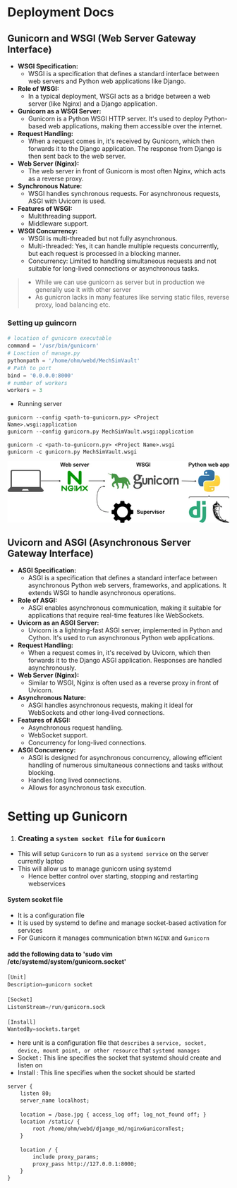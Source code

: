 # Deployment Docs


## Gunicorn and WSGI (Web Server Gateway Interface)

- **WSGI Specification:**
    - WSGI is a specification that defines a standard interface between web servers and Python web applications like Django.
- **Role of WSGI:**
    - In a typical deployment, WSGI acts as a bridge between a web server (like Nginx) and a Django application.
- **Gunicorn as a WSGI Server:**
    - Gunicorn is a Python WSGI HTTP server. It's used to deploy Python-based web applications, making them accessible over the internet.
- **Request Handling:**
    - When a request comes in, it's received by Gunicorn, which then forwards it to the Django application. The response from Django is then sent back to the web server.
- **Web Server (Nginx):**
    - The web server in front of Gunicorn is most often Nginx, which acts as a reverse proxy.
- **Synchronous Nature:**
    - WSGI handles synchronous requests. For asynchronous requests, ASGI with Uvicorn is used.
- **Features of WSGI:**
    - Multithreading support.
    - Middleware support.
- **WSGI Concurrency:**
    - WSGI is multi-threaded but not fully asynchronous.
    - Multi-threaded: Yes, it can handle multiple requests concurrently, but each request is processed in a blocking manner.
    - Concurrency: Limited to handling simultaneous requests and not suitable for long-lived connections or asynchronous tasks.

> - While we can use gunicorn as server but in production we generally use it with other server
> - As gunicron lacks in many features like serving static files, reverse proxy, load balancing etc.


### Setting up guincorn
```py
# location of gunicorn executable
command = '/usr/bin/gunicorn'
# Loaction of manage.py
pythonpath = '/home/ohm/webd/MechSimVault'
# Path to port
bind = '0.0.0.0:8000'
# number of workers
workers = 3
```
- Running server
```
gunicorn --config <path-to-gunicorn.py> <Project Name>.wsgi:application
gunicorn --config gunicorn.py MechSimVault.wsgi:application
```
```
gunicorn -c <path-to-gunicorn.py> <Project Name>.wsgi
gunicorn -c gunicorn.py MechSimVault.wsgi
```


<img src="./Gunicorn_nginx.webp" >

## Uvicorn and ASGI (Asynchronous Server Gateway Interface)

- **ASGI Specification:**
    - ASGI is a specification that defines a standard interface between asynchronous Python web servers, frameworks, and applications. It extends WSGI to handle asynchronous operations.
- **Role of ASGI:**
    - ASGI enables asynchronous communication, making it suitable for applications that require real-time features like WebSockets.
- **Uvicorn as an ASGI Server:**
    - Uvicorn is a lightning-fast ASGI server, implemented in Python and Cython. It's used to run asynchronous Python web applications.
- **Request Handling:**
    - When a request comes in, it's received by Uvicorn, which then forwards it to the Django ASGI application. Responses are handled asynchronously.
- **Web Server (Nginx):**
    - Similar to WSGI, Nginx is often used as a reverse proxy in front of Uvicorn.
- **Asynchronous Nature:**
    - ASGI handles asynchronous requests, making it ideal for WebSockets and other long-lived connections.
- **Features of ASGI:**
    - Asynchronous request handling.
    - WebSocket support.
    - Concurrency for long-lived connections.
- **ASGI Concurrency:**
    - ASGI is designed for asynchronous concurrency, allowing efficient handling of numerous simultaneous connections and tasks without blocking.
    - Handles long lived connections.
    - Allows for asynchronous task execution.



# Setting up Gunicorn
1. ### Creating a `system socket file` for `Gunicorn`
  - This will setup `Gunicorn` to run as a `systemd service` on the server currently laptop
  - This will allow us to manage gunicorn using systemd
    - Hence better control over starting, stopping and restarting webservices
  #### System scoket file
  - It is a configuration file
  - It is used by systemd to define and manage socket-based activation for services
  - For Gunicorn it manages communication btwn `NGINX` and `Gunicorn`
  #### add the following data to 'sudo vim /etc/systemd/system/gunicorn.socket'
  ```python
  [Unit]
  Description=gunicorn socket

  [Socket]
  ListenStream=/run/gunicorn.sock

  [Install]
  WantedBy=sockets.target
  ``` 
  - here unit is a configuration file that `describes` a `service, socket, device, mount point, or other resource` that `systemd manages`
  - Socket : This line specifies the socket that systemd should create and listen on
  - Install : This line specifies when the socket should be started

```
server {
    listen 80;
    server_name localhost;

    location = /base.jpg { access_log off; log_not_found off; }
    location /static/ {
        root /home/ohm/webd/django_md/nginxGunicornTest;
    }

    location / {
        include proxy_params;
        proxy_pass http://127.0.0.1:8000;
    }
}
```
